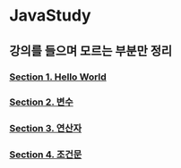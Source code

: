 # JavaStudy
## 강의를 들으며 모르는 부분만 정리

### [Section 1. Hello World](Write/Section1.md)
### [Section 2. 변수](Write/Section2.md)
### [Section 3. 연산자](Write/Section3.md)
### [Section 4. 조건문](Write/Section4.md)


